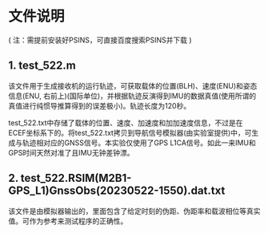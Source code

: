 # 文件说明

( 注：需提前安装好PSINS，可直接百度搜索PSINS并下载 )

## 1. test_522.m
该文件用于生成接收机的运行轨迹，可获取载体的位置(BLH)、速度(ENU)和姿态信息(ENU, 右前上)(国际单位)，并根据轨迹反演得到IMU的数据真值(使用所谓的真值进行纯惯导推算得到的误差极小)。轨迹长度为120秒。

test_522.txt中存储了载体的位置、速度、加速度和加加速度信息，不过是在ECEF坐标系下的。将test_522.txt拷贝到导航信号模拟器(由实验室提供)中，可生成与轨迹相对应的GNSS信号。本实验仅使用了GPS L1CA信号。如此一来IMU和GPS时间天然对准了且IMU无钟差钟漂。

## 2. test_522.RSIM(M2B1-GPS_L1)GnssObs(20230522-1550).dat.txt
该文件是由模拟器输出的，里面包含了给定时刻的伪距、伪距率和载波相位等真实值。可作为参考来测试程序的正确性。
